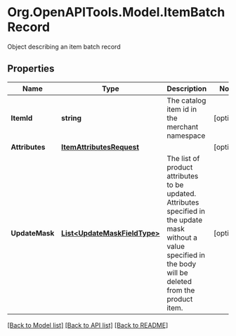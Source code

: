 # Org.OpenAPITools.Model.ItemBatchRecord
Object describing an item batch record

## Properties

Name | Type | Description | Notes
------------ | ------------- | ------------- | -------------
**ItemId** | **string** | The catalog item id in the merchant namespace | [optional] 
**Attributes** | [**ItemAttributesRequest**](ItemAttributesRequest.md) |  | [optional] 
**UpdateMask** | [**List&lt;UpdateMaskFieldType&gt;**](UpdateMaskFieldType.md) | The list of product attributes to be updated. Attributes specified in the update mask without a value specified in the body will be deleted from the product item. | [optional] 

[[Back to Model list]](../README.md#documentation-for-models) [[Back to API list]](../README.md#documentation-for-api-endpoints) [[Back to README]](../README.md)

